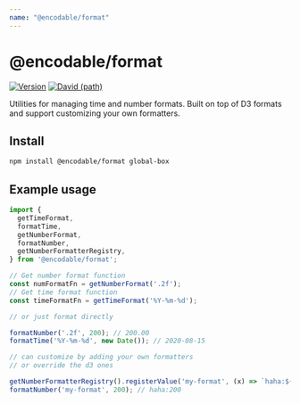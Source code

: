 ```yaml
---
name: "@encodable/format"
---
```


# @encodable/format

[![Version](https://img.shields.io/npm/v/@encodable/format.svg?style=flat)](https://img.shields.io/npm/v/@encodable/format.svg?style=flat)
[![David (path)](https://img.shields.io/david/kristw/encodable.svg?path=packages%2Fencodable-format&style=flat-square)](https://david-dm.org/kristw/encodable?path=packages/encodable-format)

Utilities for managing time and number formats.
Built on top of D3 formats and support customizing your own formatters.

## Install

```sh
npm install @encodable/format global-box
```

## Example usage

```ts
import {
  getTimeFormat,
  formatTime,
  getNumberFormat,
  formatNumber,
  getNumberFormatterRegistry,
} from '@encodable/format';

// Get number format function
const numFormatFn = getNumberFormat('.2f');
// Get time format function
const timeFormatFn = getTimeFormat('%Y-%m-%d');

// or just format directly

formatNumber('.2f', 200); // 200.00
formatTime('%Y-%m-%d', new Date()); // 2020-08-15

// can customize by adding your own formatters
// or override the d3 ones

getNumberFormatterRegistry().registerValue('my-format', (x) => `haha:${x}`);
formatNumber('my-format', 200); // haha:200

```
